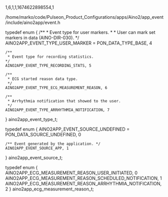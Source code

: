1,6,1,1,1674622898554,1


/home/marko/code/Pulseon_Product_Configurations/apps/Aino2/app_event/include/aino2app/event.h

typedef enum
{
    /**
     * Event type for user markers.
     *
     * User can mark set markers in data (AINO-DIR-030).
     */
    AINO2APP_EVENT_TYPE_USER_MARKER = PON_DATA_TYPE_BASE, 4

    /**
     * Event type for recording statistics.
    */
    AINO2APP_EVENT_TYPE_RECORDING_STATS, 5

    /**
     * ECG started reason data type.
     */
    AINO2APP_EVENT_TYPE_ECG_MEASUREMENT_REASON, 6

    /**
     * Arrhythmia notification that showed to the user.
     */
    AINO2APP_EVENT_TYPE_ARRHYTHMIA_NOTIFICATION, 7
} aino2app_event_type_t;



typedef enum
{
    AINO2APP_EVENT_SOURCE_UNDEFINED = PON_DATA_SOURCE_UNDEFINED, 0

    /** Event generated by the application. */
    AINO2APP_EVENT_SOURCE_APP, 1
} aino2app_event_source_t;


typedef enum {
    AINO2APP_ECG_MEASUREMENT_REASON_USER_INITIATED, 0
    AINO2APP_ECG_MEASUREMENT_REASON_SCHEDULED_NOTIFICATION, 1
    AINO2APP_ECG_MEASUREMENT_REASON_ARRHYTHMIA_NOTIFICATION, 2
} aino2app_ecg_measurement_reason_t;













